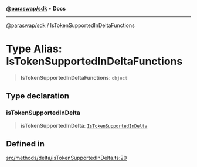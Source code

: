 [**@paraswap/sdk**](../README.md) • **Docs**

***

[@paraswap/sdk](../globals.md) / IsTokenSupportedInDeltaFunctions

# Type Alias: IsTokenSupportedInDeltaFunctions

> **IsTokenSupportedInDeltaFunctions**: `object`

## Type declaration

### isTokenSupportedInDelta

> **isTokenSupportedInDelta**: [`IsTokenSupportedInDelta`](../-internal-/type-aliases/IsTokenSupportedInDelta.md)

## Defined in

[src/methods/delta/isTokenSupportedInDelta.ts:20](https://github.com/paraswap/paraswap-sdk/blob/master/src/methods/delta/isTokenSupportedInDelta.ts#L20)
